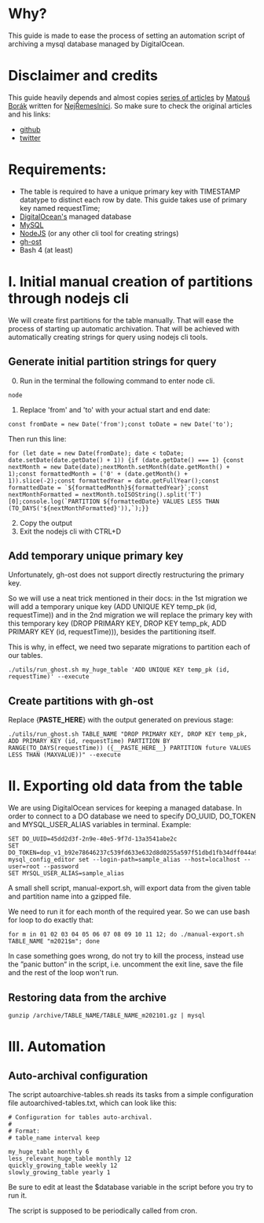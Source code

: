 # Why?
This guide is made to ease the process of setting an automation script of archiving a mysql database managed by DigitalOcean.

# Disclaimer and credits
This guide heavily depends and almost copies [series of articles](https://dev.to/borama/series/4701) by [Matouš Borák](https://dev.to/borama) written for [NejŘemeslníci](https://dev.to/nejremeslnici).
So make sure to check the original articles and his links:
- [github](https://github.com/borama)
- [twitter](https://twitter.com/boramacz)

# Requirements:
- The table is required to have a unique primary key with TIMESTAMP datatype to distinct each row by date. This guide takes use of primary key named requestTime;
- [DigitalOcean's](https://www.digitalocean.com/) managed database
- [MySQL](https://www.mysql.com/)
- [NodeJS](https://nodejs.org/) (or any other cli tool for creating strings)
- [gh-ost](https://github.com/github/gh-ost)
- Bash 4 (at least)

# I. Initial manual creation of partitions through nodejs cli
We will create first partitions for the table manually. That will ease the process of starting up automatic archivation.
That will be achieved with automatically creating strings for query using nodejs cli tools.

## Generate initial partition strings for query
0. Run in the terminal the following command to enter node cli.
```
node
```
1. Replace 'from' and 'to' with your actual start and end date:
```
const fromDate = new Date('from');const toDate = new Date('to');
```
Then run this line:
```
for (let date = new Date(fromDate); date < toDate; date.setDate(date.getDate() + 1)) {if (date.getDate() === 1) {const nextMonth = new Date(date);nextMonth.setMonth(date.getMonth() + 1);const formattedMonth = ('0' + (date.getMonth() + 1)).slice(-2);const formattedYear = date.getFullYear();const formattedDate = `${formattedMonth}${formattedYear}`;const nextMonthFormatted = nextMonth.toISOString().split('T')[0];console.log(`PARTITION ${formattedDate} VALUES LESS THAN (TO_DAYS('${nextMonthFormatted}')),`);}}
```
2. Copy the output
3. Exit the nodejs cli with CTRL+D

## Add temporary unique primary key
Unfortunately, gh-ost does not support directly restructuring the primary key.

So we will use a neat trick mentioned in their docs:
in the 1st migration we will add a temporary unique key (ADD UNIQUE KEY temp_pk (id, requestTime))
and in the 2nd migration we will replace the primary key with this temporary key (DROP PRIMARY KEY, DROP KEY temp_pk, ADD PRIMARY KEY (id, requestTime))), besides the partitioning itself.

This is why, in effect, we need two separate migrations to partition each of our tables.

```./utils/run_ghost.sh my_huge_table 'ADD UNIQUE KEY temp_pk (id, requestTime)' --execute```

## Create partitions with gh-ost
Replace {__PASTE_HERE__} with the output generated on previous stage:

```
./utils/run_ghost.sh TABLE_NAME "DROP PRIMARY KEY, DROP KEY temp_pk, ADD PRIMARY KEY (id, requestTime) PARTITION BY RANGE(TO_DAYS(requestTime)) ({__PASTE_HERE__} PARTITION future VALUES LESS THAN (MAXVALUE))" --execute
```

# II. Exporting old data from the table
We are using DigitalOcean services for keeping a managed database.
In order to connect to a DO database we need to specify DO_UUID, DO_TOKEN and MYSQL_USER_ALIAS variables in terminal. Example:
```
SET DO_UUID=45dd2d3f-2n9e-40e5-9f7d-13a3541abe2c
SET DO_TOKEN=dop_v1_b92e78646237c539fd633e632d8d0255a597f51dbd1fb34dff044a967cf366ff
mysql_config_editor set --login-path=sample_alias --host=localhost --user=root --password
SET MYSQL_USER_ALIAS=sample_alias
```
A small shell script, manual-export.sh, will export data from the given table and partition name into a gzipped file.

We need to run it for each month of the required year. So we can use bash for loop to do exactly that:
```
for m in 01 02 03 04 05 06 07 08 09 10 11 12; do ./manual-export.sh TABLE_NAME "m2021$m"; done
```

In case something goes wrong, do not try to kill the process, instead use the ”panic button“ in the script, i.e. uncomment the exit line, save the file and the rest of the loop won't run.

## Restoring data from the archive
```
gunzip /archive/TABLE_NAME/TABLE_NAME_m202101.gz | mysql
```

# III. Automation

## Auto-archival configuration
The script autoarchive-tables.sh reads its tasks from a simple configuration file autoarchived-tables.txt, which can look like this:

```
# Configuration for tables auto-archival.
#
# Format:
# table_name interval keep

my_huge_table monthly 6
less_relevant_huge_table monthly 12
quickly_growing_table weekly 12
slowly_growing_table yearly 1
```

Be sure to edit at least the $database variable in the script before you try to run it.

The script is supposed to be periodically called from cron.
